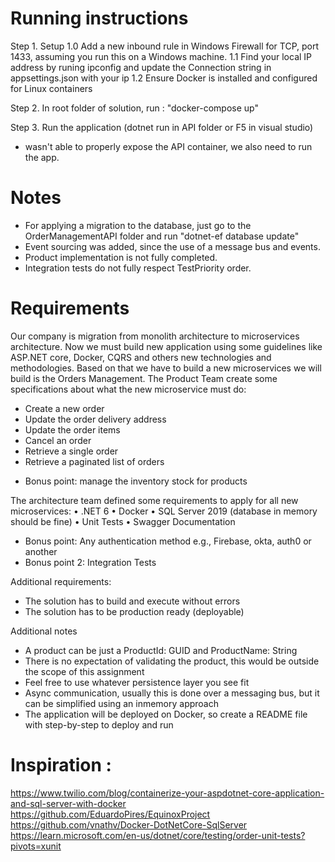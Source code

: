# Running instructions
Step 1. Setup
1.0 Add a new inbound rule in Windows Firewall for TCP, port 1433, assuming you run this on a Windows machine.
1.1 Find your local IP address by runing ipconfig and update the Connection string in appsettings.json with your ip
1.2 Ensure Docker is installed and configured for Linux containers

Step 2. In root folder of solution, run : "docker-compose up"

Step 3. Run the application (dotnet run in API folder or F5 in visual studio) 
- wasn't able to properly expose the API container, we also need to run the app.

# Notes
- For applying a migration to the database, just go to the OrderManagementAPI folder and run "dotnet-ef database update"
- Event sourcing was added, since the use of a message bus and events. 
- Product implementation is not fully completed.
- Integration tests do not fully respect TestPriority order.

# Requirements
Our company is migration from monolith architecture to microservices architecture. Now we must
build new application using some guidelines like ASP.NET core, Docker, CQRS and others new
technologies and methodologies.
Based on that we have to build a new microservices we will build is the Orders Management. The
Product Team create some specifications about what the new microservice must do:
- Create a new order
- Update the order delivery address
- Update the order items
- Cancel an order
- Retrieve a single order
- Retrieve a paginated list of orders
* Bonus point: manage the inventory stock for products

The architecture team defined some requirements to apply for all new microservices:
• .NET 6
• Docker
• SQL Server 2019 (database in memory should be fine)
• Unit Tests
• Swagger Documentation
* Bonus point: Any authentication method e.g., Firebase, okta, auth0 or another
* Bonus point 2: Integration Tests

Additional requirements:
- The solution has to build and execute without errors
- The solution has to be production ready (deployable)

Additional notes
- A product can be just a ProductId: GUID and ProductName: String
- There is no expectation of validating the product, this would be outside the scope of this assignment
- Feel free to use whatever persistence layer you see fit
- Async communication, usually this is done over a messaging bus, but it can be simplified using an
inmemory approach
- The application will be deployed on Docker, so create a README file with step-by-step to deploy and
run

# Inspiration : 
https://www.twilio.com/blog/containerize-your-aspdotnet-core-application-and-sql-server-with-docker
https://github.com/EduardoPires/EquinoxProject
https://github.com/vnathv/Docker-DotNetCore-SqlServer
https://learn.microsoft.com/en-us/dotnet/core/testing/order-unit-tests?pivots=xunit

